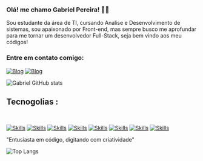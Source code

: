 ### Olá! me chamo Gabriel Pereira! 🤙🏽

Sou estudante da área de TI, cursando Analise e Desenvolvimento de sistemas, sou apaixonado por Front-end, mas sempre busco me aprofundar para me tornar um desenvolvedor Full-Stack, seja bem vindo aos meu códigos!

### Entre em contato comigo:
[![Blog](https://img.shields.io/badge/LinkedIn-0077B5?style=for-the-badge&logo=linkedin&logoColor=white)](https://www.linkedin.com/in/gabriel-mata-pereira-a81358302/)
[![Blog](https://img.shields.io/badge/Instagram-E4405F?style=for-the-badge&logo=instagram&logoColor=white)](https://www.instagram.com/g__briell/)

![Gabriel GitHub stats](https://github-readme-stats.vercel.app/api?username=1mGabriel&show_icons=true&theme=transparent)

## Tecnogolias :


<div style = "display: inline_block"> <br/>

  [![Skills](https://img.shields.io/badge/HTML5-E34F26?style=for-the-badge&logo=html5&logoColor=white)]()
  [![Skills](https://img.shields.io/badge/CSS3-1572B6?style=for-the-badge&logo=css3&logoColor=white)]()
  [![Skills](https://img.shields.io/badge/JavaScript-F7DF1E?style=for-the-badge&logo=javascript&logoColor=black)]()
  [![Skills](https://img.shields.io/badge/Node.js-43853D?style=for-the-badge&logo=node.js&logoColor=white)]()
  [![Skills](https://img.shields.io/badge/Express.js-404D59?style=for-the-badge)]()
  [![Skills](https://img.shields.io/badge/React-20232A?style=for-the-badge&logo=react&logoColor=61DAFB)]()
  [![Skills](https://img.shields.io/badge/Sass-CC6699?style=for-the-badge&logo=sass&logoColor=white)]()
  [![Skills](https://img.shields.io/badge/MySQL-00000F?style=for-the-badge&logo=mysql&logoColor=white)]()


</div>

"Entusiasta em código, digitando com criatividade"

![Top Langs](https://github-readme-stats.vercel.app/api/top-langs/?username=1mGabriel&hide_progress=true)
